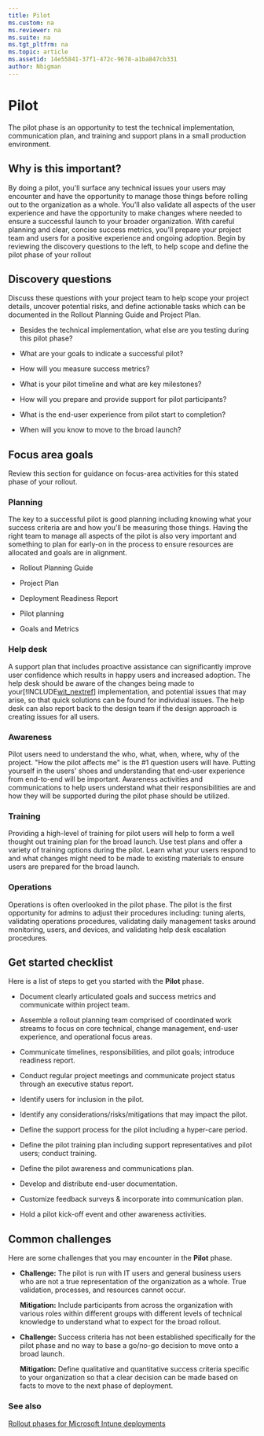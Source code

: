 ```yaml
---
title: Pilot
ms.custom: na
ms.reviewer: na
ms.suite: na
ms.tgt_pltfrm: na
ms.topic: article
ms.assetid: 14e55841-37f1-472c-9678-a1ba847cb331
author: Nbigman
---
```

# Pilot
The pilot phase is an opportunity to test the technical implementation, communication plan, and training and support plans in a small production environment.

## Why is this important?
By doing a pilot, you'll surface any technical issues your users may encounter and have the opportunity to manage those things before rolling out to the organization as a whole. You'll also validate all aspects of the user experience and have the opportunity to make changes where needed to ensure a successful launch to your broader organization. With careful planning and clear, concise success metrics, you'll prepare your project team and users for a positive experience and ongoing adoption.
Begin by reviewing the discovery questions to the left, to help scope and define the pilot phase of your rollout

## Discovery questions
Discuss these questions with your project team to help scope your project details, uncover potential risks, and define actionable tasks which can be documented in the  Rollout Planning Guide and Project Plan.

-   Besides the technical implementation, what else are you testing during this pilot phase?

-   What are your goals to indicate a successful pilot?

-   How will you measure success metrics?

-   What is your pilot timeline and what are key milestones?

-   How will you prepare and provide support for pilot participants?

-   What is the end-user experience from pilot start to completion?

-   When will you know to move to the broad launch?

## Focus area goals
Review this section for guidance on focus-area activities for this stated phase of your rollout.

### Planning
The key to a successful pilot is good planning including knowing what your success criteria are and how you'll be measuring those things. Having the right team to manage all aspects of the pilot is also very important and something to plan for early-on in the process to ensure resources are allocated and goals are in alignment.

-   Rollout Planning Guide

-   Project Plan

-   Deployment Readiness Report

-   Pilot planning

-   Goals and Metrics

### Help desk
A support plan that includes proactive assistance can significantly improve user confidence which results in happy users and increased adoption. The help desk should be aware of the changes being made to your[!INCLUDE[wit_nextref](../includes/wit_nextref_md.md)] implementation, and potential issues that may arise, so that quick solutions can be found for individual issues. The help desk can also report back to the design team if the design approach is creating issues for all users.

### Awareness
Pilot users need to understand the who, what, when, where, why of the project. "How the pilot affects me" is the #1 question users will have. Putting yourself in the users' shoes and understanding that end-user experience from end-to-end will be important. Awareness activities and communications to help users understand what their responsibilities are and how they will be supported during the pilot phase should be utilized.

### Training
Providing a high-level of training for pilot users will help to form a well thought out training plan for the broad launch. Use test plans and offer a variety of training options during the pilot. Learn what your users respond to and what changes might need to be made to existing materials to ensure users are prepared for the broad launch.

### Operations
Operations is often overlooked in the pilot phase. The pilot is the first opportunity for admins to adjust their procedures including: tuning  alerts, validating operations procedures, validating daily management tasks around monitoring, users, and devices, and validating help desk escalation procedures.

## Get started checklist
Here is a list of steps to get you started with the **Pilot** phase.

-   Document clearly articulated goals and success metrics and communicate within project team.

-   Assemble a rollout planning team comprised of coordinated work streams to focus on core technical, change management, end-user experience, and operational focus areas.

-   Communicate timelines, responsibilities, and pilot goals; introduce readiness report.

-   Conduct regular project meetings and communicate project status through an executive status report.

-   Identify users for inclusion in the pilot.

-   Identify any considerations/risks/mitigations that may impact the pilot.

-   Define the support process for the pilot including a hyper-care period.

-   Define the pilot training plan including support representatives and pilot users; conduct training.

-   Define the pilot awareness and communications plan.

-   Develop and distribute end-user documentation.

-   Customize feedback surveys &amp; incorporate into communication plan.

-   Hold a pilot kick-off event and other awareness activities.

## Common challenges
Here are some  challenges that you may encounter in the **Pilot** phase.

-   **Challenge:** The pilot is run with IT users and general business users who are not a true representation of the organization as a whole. True validation, processes, and resources cannot occur.

    **Mitigation:** Include participants from across the organization with various roles within different groups with different levels of technical knowledge to understand what to expect for the broad rollout.

-   **Challenge:** Success criteria has not been established specifically for the pilot phase and no way to base a go/no-go decision to move onto a broad launch.

    **Mitigation:** Define qualitative and quantitative success criteria specific to your organization so that a clear decision can be made based on facts to move to the next phase of deployment.

### See also
[Rollout phases for Microsoft Intune deployments](rollout-phases-for-microsoft-intune-deployment.md)
